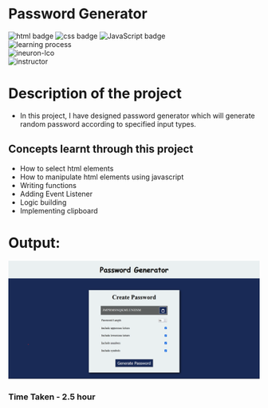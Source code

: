 # Password Generator
![html badge](https://img.shields.io/badge/Html-tomato) ![css badge](https://img.shields.io/badge/CSS-blue
)  ![JavaScript badge](https://img.shields.io/badge/JavaScript-yellow)  
![learning process](https://img.shields.io/badge/Project%20Based%20Learning-darkviolet
)  
![ineuron-lco](https://img.shields.io/badge/iNeuron-lco-green
)  
![instructor](https://img.shields.io/badge/Hitesh_Choudary-Full%20Stack%20Javascript%20Course-orange
)

# Description of the project
- In this project, I have designed password generator which will generate random password according to specified input types.

## Concepts learnt through this project
- How to select html elements
- How to manipulate html elements using javascript
- Writing functions 
- Adding Event Listener
- Logic building
- Implementing clipboard

# Output:
![output img](./image/image.png)  

### Time Taken - 2.5 hour